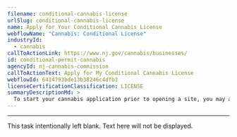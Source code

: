 ```yaml
---
filename: conditional-cannabis-license
urlSlug: conditional-cannabis-license
name: Apply for Your Conditional Cannabis License
webflowName: "Cannabis: Conditional License"
industryId:
  - cannabis
callToActionLink: https://www.nj.gov/cannabis/businesses/
id: conditional-permit-cannabis
agencyId: nj-cannabis-commission
callToActionText: Apply for My Conditional Cannabis License
webflowId: 6414793bde13b38246c4dfb3
licenseCertificationClassification: LICENSE
summaryDescriptionMd: >
  To start your cannabis application prior to opening a site, you may apply for a conditional license that gives you 120 days to find a location, get municipal approval, and apply for a conversion license (which will give your business approval to operate).
---
```


---

This task intentionally left blank. Text here will not be displayed.
